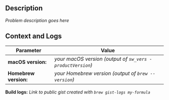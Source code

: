 ## Description

_Problem description goes here_

## Context and Logs

Parameter | Value
--------- | ------------------
**macOS version:**       | _your macOS version (output of `sw_vers -productVersion`)_
**Homebrew version:**   | _your Homebrew version (output of `brew --version`)_

**Build logs:** _Link to public gist created with `brew gist-logs my-formula`_
